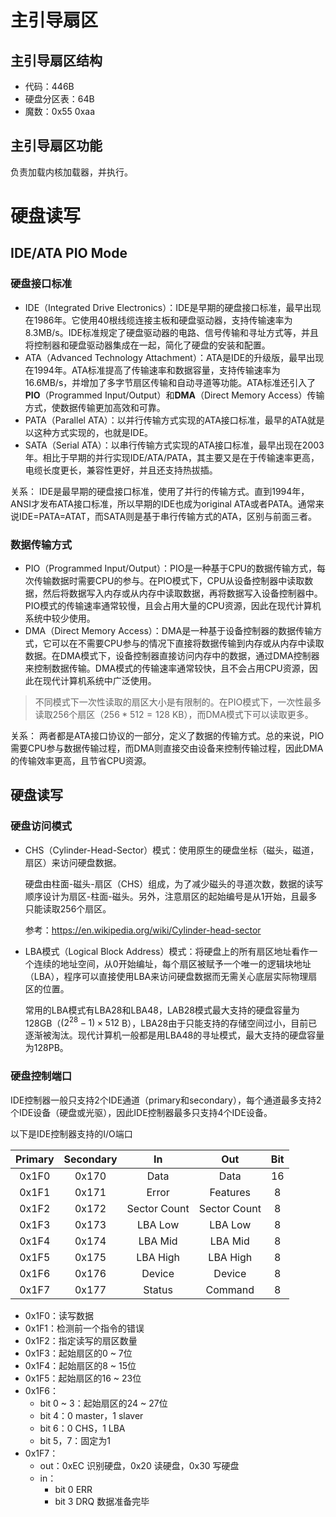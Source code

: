 # 主引导扇区

## 主引导扇区结构

- 代码：446B
- 硬盘分区表：64B
- 魔数：0x55 0xaa

## 主引导扇区功能

负责加载内核加载器，并执行。

# 硬盘读写 

## IDE/ATA PIO Mode

### 硬盘接口标准

- IDE（Integrated Drive Electronics）：IDE是早期的硬盘接口标准，最早出现在1986年。它使用40根线缆连接主板和硬盘驱动器，支持传输速率为8.3MB/s。IDE标准规定了硬盘驱动器的电路、信号传输和寻址方式等，并且将控制器和硬盘驱动器集成在一起，简化了硬盘的安装和配置。
- ATA（Advanced Technology Attachment）：ATA是IDE的升级版，最早出现在1994年。ATA标准提高了传输速率和数据容量，支持传输速率为16.6MB/s，并增加了多字节扇区传输和自动寻道等功能。ATA标准还引入了**PIO**（Programmed Input/Output）和**DMA**（Direct Memory Access）传输方式，使数据传输更加高效和可靠。
- PATA（Parallel ATA）：以并行传输方式实现的ATA接口标准，最早的ATA就是以这种方式实现的，也就是IDE。
- SATA（Serial ATA）：以串行传输方式实现的ATA接口标准，最早出现在2003年。相比于早期的并行实现IDE/ATA/PATA，其主要又是在于传输速率更高，电缆长度更长，兼容性更好，并且还支持热拔插。

关系： IDE是最早期的硬盘接口标准，使用了并行的传输方式。直到1994年，ANSI才发布ATA接口标准，所以早期的IDE也成为original ATA或者PATA。通常来说IDE=PATA=ATAT，而SATA则是基于串行传输方式的ATA，区别与前面三者。

### 数据传输方式

- PIO（Programmed Input/Output）：PIO是一种基于CPU的数据传输方式，每次传输数据时需要CPU的参与。在PIO模式下，CPU从设备控制器中读取数据，然后将数据写入内存或从内存中读取数据，再将数据写入设备控制器中。PIO模式的传输速率通常较慢，且会占用大量的CPU资源，因此在现代计算机系统中较少使用。
- DMA（Direct Memory Access）：DMA是一种基于设备控制器的数据传输方式，它可以在不需要CPU参与的情况下直接将数据传输到内存或从内存中读取数据。在DMA模式下，设备控制器直接访问内存中的数据，通过DMA控制器来控制数据传输。DMA模式的传输速率通常较快，且不会占用CPU资源，因此在现代计算机系统中广泛使用。

> 不同模式下一次性读取的扇区大小是有限制的。在PIO模式下，一次性最多读取256个扇区（$256*512=128$ KB），而DMA模式下可以读取更多。

关系： 两者都是ATA接口协议的一部分，定义了数据的传输方式。总的来说，PIO需要CPU参与数据传输过程，而DMA则直接交由设备来控制传输过程，因此DMA的传输效率更高，且节省CPU资源。

## 硬盘读写

### 硬盘访问模式

- CHS（Cylinder-Head-Sector）模式：使用原生的硬盘坐标（磁头，磁道，扇区）来访问硬盘数据。

    硬盘由柱面-磁头-扇区（CHS）组成，为了减少磁头的寻道次数，数据的读写顺序设计为扇区-柱面-磁头。另外，注意扇区的起始编号是从1开始，且最多只能读取256个扇区。

    参考：https://en.wikipedia.org/wiki/Cylinder-head-sector

- LBA模式（Logical Block Address）模式：将硬盘上的所有扇区地址看作一个连续的地址空间，从0开始编址，每个扇区被赋予一个唯一的逻辑块地址（LBA），程序可以直接使用LBA来访问硬盘数据而无需关心底层实际物理扇区的位置。

    常用的LBA模式有LBA28和LBA48，LAB28模式最大支持的硬盘容量为128GB（${(2^{28}-1)}\times{512}$ B），LBA28由于只能支持的存储空间过小，目前已逐渐被淘汰。现代计算机一般都是用LBA48的寻址模式，最大支持的硬盘容量为128PB。

### 硬盘控制端口

IDE控制器一般只支持2个IDE通道（primary和secondary），每个通道最多支持2个IDE设备（硬盘或光驱），因此IDE控制器最多只支持4个IDE设备。

以下是IDE控制器支持的I/O端口

| Primary | Secondary | In | Out | Bit |
| :-: | :-: | :-: | :-: | :-: |
| 0x1F0 | 0x170 | Data | Data | 16 |
| 0x1F1 | 0x171 | Error | Features | 8 |
| 0x1F2 | 0x172 | Sector Count | Sector Count | 8 |
| 0x1F3 | 0x173 | LBA Low | LBA Low | 8 |
| 0x1F4 | 0x174 | LBA Mid | LBA Mid | 8 |
| 0x1F5 | 0x175 | LBA High | LBA High | 8 |
| 0x1F6 | 0x176 | Device | Device | 8 |
| 0x1F7 | 0x177 | Status | Command | 8 |

- 0x1F0：读写数据
- 0x1F1：检测前一个指令的错误
- 0x1F2：指定读写的扇区数量
- 0x1F3：起始扇区的0 ~ 7位
- 0x1F4：起始扇区的8 ~ 15位
- 0x1F5：起始扇区的16 ~ 23位
- 0x1F6：
    - bit 0 ~ 3：起始扇区的24 ~ 27位
    - bit 4：0 master，1 slaver
    - bit 6：0 CHS，1 LBA
    - bit 5，7：固定为1
- 0x1F7：
    - out：0xEC 识别硬盘，0x20 读硬盘，0x30 写硬盘
    - in：
        - bit 0 ERR
        - bit 3 DRQ 数据准备完毕
